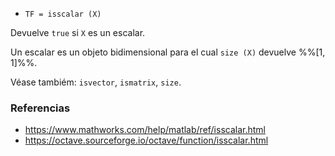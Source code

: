 - `TF = isscalar (X)`

Devuelve `true` si `X` es un escalar.

Un escalar es un objeto bidimensional para el cual `size (X)` devuelve %%[1,
1]%%.

Véase tambiém: `isvector`, `ismatrix`, `size`.

### Referencias

- https://www.mathworks.com/help/matlab/ref/isscalar.html
- https://octave.sourceforge.io/octave/function/isscalar.html
